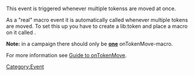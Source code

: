 This event is triggered whenever multiple tokenss are moved at once.

As a "real" macro event it is automatically called whenever multiple
tokens are moved. To set this up you have to create a lib:token and
place a macro on it called .

**Note:** in a campaign there should only be <u>**one**</u>
onTokenMove-macro.

For more information see [Guide to
onTokenMove](Guide_to_onTokenMove "wikilink").

[Category:Event](Category:Event "wikilink")